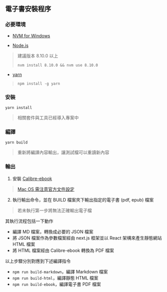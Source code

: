 ## 電子書安裝程序

### 必要環境

+ [NVM for Windows](https://github.com/coreybutler/nvm-windows)

+ [Node.js](https://nodejs.org/en/)
> 建議版本 8.10.0 以上
>
> ```nvm install 8.10.0 && nvm use 8.10.0```

+ [yarn](https://yarnpkg.com/zh-Hans/)
> ```npm install -g yarn```

### 安裝

```
yarn install
```
> 相關套件與工具已經導入專案中

### 編譯

```
yarn build
```
> 重新將編譯內容輸出，讓測試檔可以重讀新內容

### 輸出

1. 安裝 [Calibre-ebook](https://calibre-ebook.com/download)
> [Mac OS 需注意官方文件設定](https://toolchain.gitbook.com/ebook.html)

2. 執行輸出命令，並在 BUILD 檔案夾下輸出指定的電子書 (pdf, epub) 檔案
> 若未執行第一步將無法正確輸出電子檔

其執行流程包括一下動作

+ 編譯 MD 檔案，轉換成必要的 JSON 檔案
+ 將 JSON 檔案作為參數檔案經由 next.js 框架並以 React 架構來產生靜態網站 HTML 檔案
+ 將 HTML 檔案經由 Calibre-ebook 轉換為 PDF 檔案

以上步驟分別對應到下述編譯指令

+ ```npm run build-markdown```，編譯 Markdown 檔案
+ ```npm run build-html```，編譯靜態 HTML 檔案
+ ```npm run build-ebook```，編譯電子書 PDF 檔案
